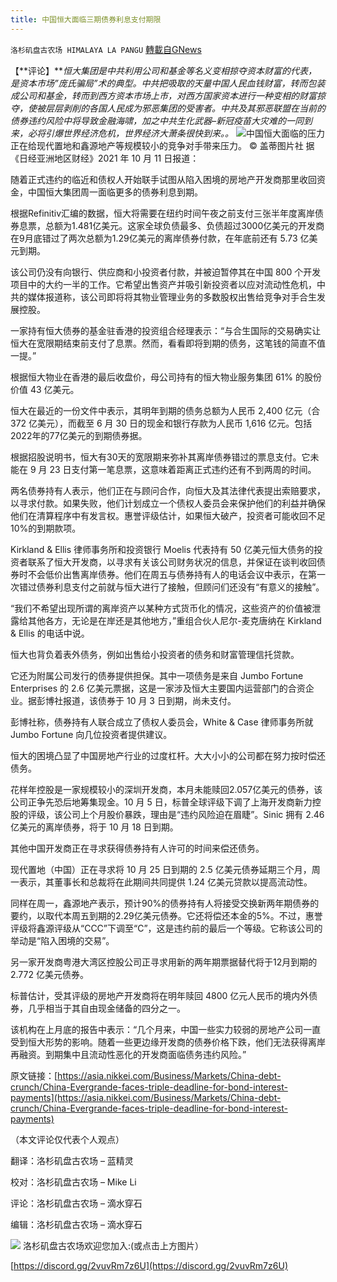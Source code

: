 ```yaml
---
title: 中国恒大面临三期债券利息支付期限
---
```

`洛杉矶盘古农场 HIMALAYA LA PANGU` [轉載自GNews](https://gnews.org/zh-hans/1600454/)

【**评论】***恒大集团是中共利用公司和基金等名义变相掠夺资本财富的代表，是资本市场”庞氏骗局”术的典型。中共把吸取的天量中国人民血钱财富，转而包装成公司和基金，转而到西方资本市场上市，对西方国家资本进行一种变相的财富掠夺，使被层层剥削的各国人民成为邪恶集团的受害者。中共及其邪恶联盟在当前的债券违约风险中将导致金融海啸，加之中共生化武器–新冠疫苗大灾难的一同到来，必将引爆世界经济危机，世界经济大萧条很快到来。。*
![](https://assets.gnews.org/wp-content/uploads/2021/10/11111-1-e1634507363778.jpg)中国恒大面临的压力正在给现代置地和鑫源地产等规模较小的竞争对手带来压力。
© 盖蒂图片社
据《日经亚洲地区财经》2021 年 10 月 11 日报道：

随着正式违约的临近和债权人开始联手试图从陷入困境的房地产开发商那里收回资金，中国恒大集团周一面临更多的债券利息到期。

根据Refinitiv汇编的数据，恒大将需要在纽约时间午夜之前支付三张半年度离岸债券息票，总额为1.481亿美元。这家全球负债最多、负债超过3000亿美元的开发商在9月底错过了两次总额为1.29亿美元的离岸债券付款，在年底前还有 5.73 亿美元到期。

该公司仍没有向银行、供应商和小投资者付款，并被迫暂停其在中国 800 个开发项目中的大约一半的工作。它希望出售资产并吸引新投资者以应对流动性危机，中共的媒体报道称，该公司即将将其物业管理业务的多数股权出售给竞争对手合生发展控股。

一家持有恒大债券的基金驻香港的投资组合经理表示：“与合生国际的交易确实让恒大在宽限期结束前支付了息票。然而，看看即将到期的债务，这笔钱的简直不值一提。”

根据恒大物业在香港的最后收盘价，母公司持有的恒大物业服务集团 61% 的股份价值 43 亿美元。

恒大在最近的一份文件中表示，其明年到期的债务总额为人民币 2,400 亿元（合 372 亿美元），而截至 6 月 30 日的现金和银行存款为人民币 1,616 亿元。包括2022年的77亿美元的到期债券据。

根据招股说明书，恒大有30天的宽限期来弥补其离岸债券错过的票息支付。它未能在 9 月 23 日支付第一笔息票，这意味着距离正式违约还有不到两周的时间。

两名债券持有人表示，他们正在与顾问合作，向恒大及其法律代表提出索赔要求，以寻求付款。如果失败，他们计划成立一个债权人委员会来保护他们的利益并确保他们在清算程序中有发言权。惠誉评级估计，如果恒大破产，投资者可能收回不足10%的到期款项。

Kirkland & Ellis 律师事务所和投资银行 Moelis 代表持有 50 亿美元恒大债务的投资者联系了恒大开发商，以寻求有关该公司财务状况的信息，并保证在谈判收回债券时不会低价出售离岸债券。他们在周五与债券持有人的电话会议中表示，在第一次错过债券利息支付之前就与恒大进行了接触，但顾问们还没有“有意义的接触”。

“我们不希望出现所谓的离岸资产以某种方式货币化的情况，这些资产的价值被泄露给其他各方，无论是在岸还是其他地方，”重组合伙人尼尔-麦克唐纳在 Kirkland & Ellis 的电话中说。

恒大也背负着表外债务，例如出售给小投资者的债务和财富管理信托贷款。

它还为附属公司发行的债券提供担保。其中一项债务是来自 Jumbo Fortune Enterprises 的 2.6 亿美元票据，这是一家涉及恒大主要国内运营部门的合资企业。据彭博社报道，该债券于 10 月 3 日到期，尚未支付。

彭博社称，债券持有人联合成立了债权人委员会，White & Case 律师事务所就 Jumbo Fortune 向几位投资者提供建议。

恒大的困境凸显了中国房地产行业的过度杠杆。大大小小的公司都在努力按时偿还债务。

花样年控股是一家规模较小的深圳开发商，本月未能赎回2.057亿美元的债券，该公司正争先恐后地筹集现金。10 月 5 日，标普全球评级下调了上海开发商新力控股的评级，该公司上个月股价暴跌，理由是“违约风险迫在眉睫”。Sinic 拥有 2.46 亿美元的离岸债券，将于 10 月 18 日到期。

其他中国开发商正在寻求获得债券持有人许可的​​时间来偿还债务。

现代置地（中国）正在寻求将 10 月 25 日到期的 2.5 亿美元债券延期三个月，周一表示，其董事长和总裁将在此期间共同提供 1.24 亿美元贷款以提高流动性。

同样在周一，鑫源地产表示，预计90%的债券持有人将接受交换新两年期债券的要约，以取代本周五到期的2.29亿美元债券。它还将偿还本金的5%。不过，惠誉评级将鑫源评级从“CCC”下调至“C”，这是违约前的最后一个等级。它称该公司的举动是“陷入困境的交易”。

另一家开发商粤港大湾区控股公司正寻求用新的两年期票据替代将于12月到期的2.772 亿美元债券。

标普估计，受其评级的房地产开发商将在明年赎回 4800 亿元人民币的境内外债券，几乎相当于其自由现金储备的四分之一。

该机构在上月底的报告中表示：“几个月来，中国一些实力较弱的房地产公司一直受到恒大形势的影响。随着一些更边缘开发商的债券价格下跌，他们无法获得离岸再融资。到期集中且流动性恶化的开发商面临债务违约风险。”

原文链接：[https://asia.nikkei.com/Business/Markets/China-debt-crunch/China-Evergrande-faces-triple-deadline-for-bond-interest-payments](https://asia.nikkei.com/Business/Markets/China-debt-crunch/China-Evergrande-faces-triple-deadline-for-bond-interest-payments)

（本文评论仅代表个人观点）

翻译：洛杉矶盘古农场 – 蓝精灵

校对：洛杉矶盘古农场 – Mike Li

评论：洛杉矶盘古农场 – 滴水穿石

编辑：洛杉矶盘古农场 – 滴水穿石


![](https://assets.gnews.org/wp-content/uploads/2021/03/WhatsApp-Image-2021-06-26-at-22.05.30.jpeg)
洛杉矶盘古农场欢迎您加入:(或点击上方图片）

[https://discord.gg/2vuvRm7z6U](https://discord.gg/2vuvRm7z6U)

